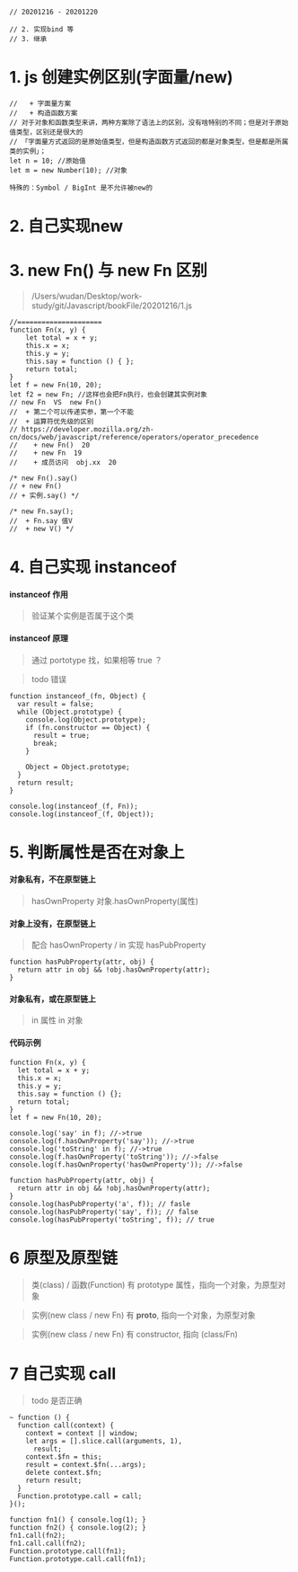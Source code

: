 <!--
 * @LastEditors: wudan01
 * @description: 文件描述
-->
```
// 20201216 - 20201220

// 2. 实现bind 等
// 3. 继承
```

# 1. js 创建实例区别(字面量/new)
```
//   + 字面量方案  
//   + 构造函数方案  
// 对于对象和函数类型来讲，两种方案除了语法上的区别，没有啥特别的不同；但是对于原始值类型，区别还是很大的
// 「字面量方式返回的是原始值类型，但是构造函数方式返回的都是对象类型，但是都是所属类的实例」；
let n = 10; //原始值
let m = new Number(10); //对象

特殊的：Symbol / BigInt 是不允许被new的
```

# 2. 自己实现new

# 3. new Fn() 与 new Fn 区别
> /Users/wudan/Desktop/work-study/git/Javascript/bookFile/20201216/1.js

```
//=====================
function Fn(x, y) {
    let total = x + y;
    this.x = x;
    this.y = y;
    this.say = function () { };
    return total;
}
let f = new Fn(10, 20);
let f2 = new Fn; //这样也会把Fn执行，也会创建其实例对象
// new Fn  VS  new Fn()
//  + 第二个可以传递实参，第一个不能
//  + 运算符优先级的区别
// https://developer.mozilla.org/zh-cn/docs/web/javascript/reference/operators/operator_precedence
//    + new Fn()  20
//    + new Fn  19
//    + 成员访问  obj.xx  20

/* new Fn().say()
// + new Fn()
// + 实例.say() */

/* new Fn.say();
//  + Fn.say 值V
//  + new V() */
```

# 4. 自己实现 instanceof
#### instanceof 作用
> 验证某个实例是否属于这个类

#### instanceof 原理
> 通过 portotype 找，如果相等 true ？

> todo 错误
```
function instanceof_(fn, Object) {
  var result = false;
  while (Object.prototype) {
    console.log(Object.prototype);
    if (fn.constructor == Object) {
      result = true;
      break;
    }

    Object = Object.prototype;
  }
  return result;
}

console.log(instanceof_(f, Fn));
console.log(instanceof_(f, Object));
```

# 5. 判断属性是否在对象上
#### 对象私有，不在原型链上
> hasOwnProperty
> 对象.hasOwnProperty(属性)

#### 对象上没有，在原型链上
> 配合 hasOwnProperty / in 实现 hasPubProperty

```
function hasPubProperty(attr, obj) {
  return attr in obj && !obj.hasOwnProperty(attr);
}
```
#### 对象私有，或在原型链上
> in 
> 属性 in 对象

#### 代码示例
```
function Fn(x, y) {
  let total = x + y;
  this.x = x;
  this.y = y;
  this.say = function () {};
  return total;
}
let f = new Fn(10, 20);

console.log('say' in f); //->true
console.log(f.hasOwnProperty('say')); //->true
console.log('toString' in f); //->true
console.log(f.hasOwnProperty('toString')); //->false
console.log(f.hasOwnProperty('hasOwnProperty')); //->false

function hasPubProperty(attr, obj) {
  return attr in obj && !obj.hasOwnProperty(attr);
}
console.log(hasPubProperty('a', f)); // fasle
console.log(hasPubProperty('say', f)); // false
console.log(hasPubProperty('toString', f)); // true
```

# 6 原型及原型链
> 类(class) / 函数(Function) 有 prototype 属性，指向一个对象，为原型对象

> 实例(new class / new Fn) 有 __proto__, 指向一个对象，为原型对象

> 实例(new class / new Fn) 有 constructor, 指向 (class/Fn)

# 7 自己实现 call
> todo 是否正确
```
~ function () {
  function call(context) {
    context = context || window;
    let args = [].slice.call(arguments, 1),
      result;
    context.$fn = this;
    result = context.$fn(...args);
    delete context.$fn;
    return result;
  }
  Function.prototype.call = call;
}();

function fn1() { console.log(1); }
function fn2() { console.log(2); }
fn1.call(fn2);
fn1.call.call(fn2);
Function.prototype.call(fn1);
Function.prototype.call.call(fn1);
```